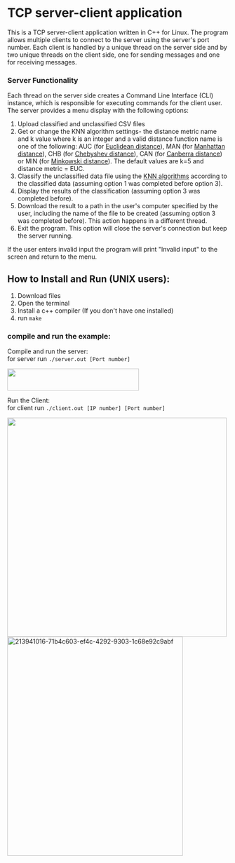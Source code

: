 # TCP server-client application 
This is a TCP server-client application written in C++ for Linux. The program allows multiple clients to connect to the server using the server's port number. Each client is handled by a unique thread on the server side and by two unique threads on the client side, one for sending messages and one for receiving messages. 

### Server Functionality
Each thread on the server side creates a Command Line Interface (CLI) instance, which is responsible for executing commands for the client user. The server provides a menu display with the following options:
1. Upload classified and unclassified CSV files
2. Get or change the KNN algorithm settings- the distance metric name and k value where k is an integer and a valid distance function name is one of the following: AUC (for [Euclidean distance](https://en.wikipedia.org/wiki/Euclidean_distance)), MAN (for [Manhattan distance](https://en.wikipedia.org/wiki/Taxicab_geometry)), CHB (for [Chebyshev distance](https://en.wikipedia.org/wiki/Chebyshev_distance)), CAN (for [Canberra distance](https://en.wikipedia.org/wiki/Canberra_distance)) or MIN (for [Minkowski distance](https://en.wikipedia.org/wiki/Minkowski_distance)). The default values are k=5 and distance metric = EUC.
3. Classify the unclassified data file using the [KNN algorithms](https://en.wikipedia.org/wiki/K-nearest_neighbors_algorithm) according to the classified data (assuming option 1 was completed before option 3).
4. Display the results of the classification (assuming option 3 was completed before).
5. Download the result to a path in the user's computer specified by the user, including the name of the file to be created (assuming option 3 was completed before). This action happens in a different thread.
8. Exit the program. This option will close the server's connection but keep the server running.
 
If the user enters invalid input the program will print "Invalid input" to the screen and return to the menu.  

## **How to Install and Run (UNIX users):**
1. Download files
2. Open the terminal
3. Install a c++ compiler (If you don't have one installed)
4. run `make`  


### compile and run the example:  
Compile and run the server:  
for server run `./server.out [Port number]`  

<img src="https://user-images.githubusercontent.com/72741540/213941242-e6e6a74c-82cc-4468-ac0b-4db45a32b14f.png" width="300" height="50">


Run the Client:  
for client run `./client.out [IP number] [Port number]` 

<img src="https://user-images.githubusercontent.com/72741540/213940985-849bc4f1-a73a-4e75-982a-4d29cf71b489.png" width="500" height="500">  
<img width="400" height="500" alt="213941016-71b4c603-ef4c-4292-9303-1c68e92c9abf" src="https://github.com/noatal345/TCP-server-client-application/assets/72741540/5f4689f8-ed2b-4162-8871-3bfe548f9498">


